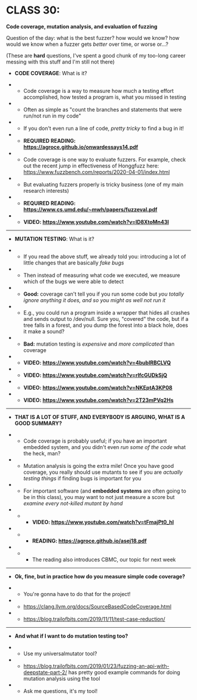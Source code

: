 # CLASS 30:

**Code coverage, mutation analysis, and evaluation of fuzzing**

Question of the day:  what is the best fuzzer?  how would we know?  how would we know when a fuzzer gets _better_ over time, or worse or...?

(These are **hard** questions, I've spent a good chunk of my too-long career messing with this stuff and I'm still not there)

* **CODE COVERAGE**: What is it?

* * Code coverage is a way to measure how much a testing effort accomplished, how tested a program is, what you missed in testing

* * Often as simple as "count the branches and statements that were run/not run in my code"

* * If you don't even run a line of code, _pretty tricky_ to find a bug in it!

* * **REQUIRED READING:  https://agroce.github.io/onwardessays14.pdf**

* * Code coverage is one way to evaluate fuzzers.  For example, check out the recent jump in effectiveness of Honggfuzz  here: https://www.fuzzbench.com/reports/2020-04-01/index.html

* * But evaluating fuzzers properly is tricky business (one of my main research interests)

* * **REQUIRED READING:  https://www.cs.umd.edu/~mwh/papers/fuzzeval.pdf**

* * **VIDEO: https://www.youtube.com/watch?v=ID8XtoMn43I**

-------------------------------------------------------------------

* **MUTATION TESTING**: What is it?

* * If you read the above stuff, we already told you:  introducing a lot of little changes that are basically _fake bugs_

* * Then instead of measuring what code we executed, we measure which of the bugs we were able to detect

* * **Good:**  coverage can't tell you if you run some code but _you totally ignore anything it does, and so you might as well not run it_

* * E.g., you could run a program inside a wrapper that hides all crashes and sends output to /dev/null.  Sure you, "covered" the code, but if a tree falls in a forest, and you dump the forest into a black hole, does it make a sound?

* * **Bad:** mutation testing is _expensive_ and _more complicated_ than coverage

* * **VIDEO: https://www.youtube.com/watch?v=4bublRBCLVQ**

* * **VIDEO: https://www.youtube.com/watch?v=rlfcGUDkSjQ**

* * **VIDEO:  https://www.youtube.com/watch?v=NKEptA3KP08**

* * **VIDEO: https://www.youtube.com/watch?v=2T23mPVq2Hs**

-------------------------------------------------------------------

* **THAT IS A LOT OF STUFF, AND EVERYBODY IS ARGUING, WHAT IS A GOOD SUMMARY?**

* * Code coverage is probably useful; if you have an important embedded system, and you didn't even _run some of the code_ what the heck, man?

* * Mutation analysis is going the extra mile!  Once you have good coverage, you really should use mutants to see if you are _actually testing things_ if finding bugs is important for you

* * For important software (and **embedded systems** are often going to be in this class), you may want to not just measure a score but _examine every not-killed mutant by hand_

* * * **VIDEO: https://www.youtube.com/watch?v=tFmajPt0_hI**

* * * **READING: https://agroce.github.io/asej18.pdf**

* * * The reading also introduces CBMC, our topic for next week

-------------------------------------------------------------------

* **Ok, fine, but in practice how do you measure simple code coverage?**

* * You're gonna have to do that for the project!

* * https://clang.llvm.org/docs/SourceBasedCodeCoverage.html

* * https://blog.trailofbits.com/2019/11/11/test-case-reduction/

-------------------------------------------------------------------

* **And what if I want to do mutation testing too?**

* * Use my universalmutator tool?

* * https://blog.trailofbits.com/2019/01/23/fuzzing-an-api-with-deepstate-part-2/ has pretty good example commands for doing mutation analysis using the tool

* * Ask me questions, it's my tool!
